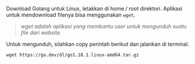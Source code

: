 Download Golang untuk Linux, letakkan di home / root direktori. Aplikasi untuk mendownload filenya bisa menggunakan `wget`.

> *wget adalah aplikasi yang membantu user untuk mengunduh suatu file dari website.*

Untuk mengunduh, silahkan copy perintah berikut dan jalankan di terminal.

`wget https://go.dev/dl/go1.18.1.linux-amd64.tar.gz`
